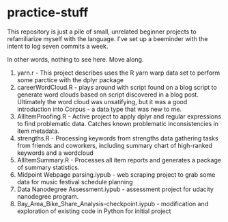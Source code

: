 # practice-stuff

This repository is just a pile of small, unrelated beginner projects to refamiliarize myself with the language. I've set up a beeminder with the intent to log seven commits a week. 

In other words, nothing to see here. Move along.

1. yarn.r - This project describes uses the R yarn warp data set to perform some parctice with the dplyr package  
2. careerWordCloud.R - plays around with script found on a blog script to generate word clouds based on script discovered in a blog post. Ultimately the word cloud was unsatifying, but it was a good introduction into Corpus - a data type that was new to me.  
3. AllItemProofing.R - Active project to apply dplyr and regular expressions to find problematic data. Catches known problematic inconsistencies in item metadata.
4. strengths.R - Processing keywords from strengths data gathering tasks from friends and coworkers, including summary chart of high-ranked keywords and a wordcloud  
5. AllItemSummary.R - Processes all item reports and generates a package of summary statistics. 
6. Midpoint Webpage parsing.iypub - web scraping project to grab some data for music festival schedule planning
7. Data Nanodegree Assessment.iypub - assessment project for udacity nanodegree program. 
8. Bay_Area_Bike_Share_Analysis-checkpoint.iypub - modification and exploration of existing code in Python for initial project
